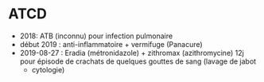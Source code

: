 # ATCD

-   2018: ATB (inconnu) pour infection pulmonaire
-   début 2019 : anti-inflammatoire + vermifuge (Panacure)
-   2019-08-27 : Eradia (métronidazole) + zithromax (azithromycine) 12j
    pour épisode de crachats de quelques gouttes de sang (lavage de
    jabot
    -   cytologie)
